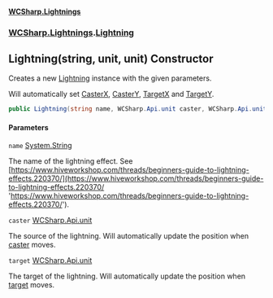 #### [WCSharp.Lightnings](README.md 'README')
### [WCSharp.Lightnings](WCSharp.Lightnings.md 'WCSharp.Lightnings').[Lightning](WCSharp.Lightnings.Lightning.md 'WCSharp.Lightnings.Lightning')

## Lightning(string, unit, unit) Constructor

Creates a new [Lightning](WCSharp.Lightnings.Lightning.md 'WCSharp.Lightnings.Lightning') instance with the given parameters.  
  
Will automatically set [CasterX](WCSharp.Lightnings.Lightning.CasterX.md 'WCSharp.Lightnings.Lightning.CasterX'), [CasterY](WCSharp.Lightnings.Lightning.CasterY.md 'WCSharp.Lightnings.Lightning.CasterY'), [TargetX](WCSharp.Lightnings.Lightning.TargetX.md 'WCSharp.Lightnings.Lightning.TargetX') and [TargetY](WCSharp.Lightnings.Lightning.TargetY.md 'WCSharp.Lightnings.Lightning.TargetY').

```csharp
public Lightning(string name, WCSharp.Api.unit caster, WCSharp.Api.unit target);
```
#### Parameters

<a name='WCSharp.Lightnings.Lightning.Lightning(string,WCSharp.Api.unit,WCSharp.Api.unit).name'></a>

`name` [System.String](https://docs.microsoft.com/en-us/dotnet/api/System.String 'System.String')

The name of the lightning effect. See [https://www.hiveworkshop.com/threads/beginners-guide-to-lightning-effects.220370/](https://www.hiveworkshop.com/threads/beginners-guide-to-lightning-effects.220370/ 'https://www.hiveworkshop.com/threads/beginners-guide-to-lightning-effects.220370/').

<a name='WCSharp.Lightnings.Lightning.Lightning(string,WCSharp.Api.unit,WCSharp.Api.unit).caster'></a>

`caster` [WCSharp.Api.unit](https://docs.microsoft.com/en-us/dotnet/api/WCSharp.Api.unit 'WCSharp.Api.unit')

The source of the lightning. Will automatically update the position when [caster](WCSharp.Lightnings.Lightning.Lightning(string,WCSharp.Api.unit,WCSharp.Api.unit).md#WCSharp.Lightnings.Lightning.Lightning(string,WCSharp.Api.unit,WCSharp.Api.unit).caster 'WCSharp.Lightnings.Lightning.Lightning(string, WCSharp.Api.unit, WCSharp.Api.unit).caster') moves.

<a name='WCSharp.Lightnings.Lightning.Lightning(string,WCSharp.Api.unit,WCSharp.Api.unit).target'></a>

`target` [WCSharp.Api.unit](https://docs.microsoft.com/en-us/dotnet/api/WCSharp.Api.unit 'WCSharp.Api.unit')

The target of the lightning. Will automatically update the position when [target](WCSharp.Lightnings.Lightning.Lightning(string,WCSharp.Api.unit,WCSharp.Api.unit).md#WCSharp.Lightnings.Lightning.Lightning(string,WCSharp.Api.unit,WCSharp.Api.unit).target 'WCSharp.Lightnings.Lightning.Lightning(string, WCSharp.Api.unit, WCSharp.Api.unit).target') moves.